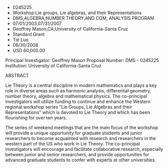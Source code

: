 
* 0245225
* Workshop:Lie groups, Lie algebras, and their Representations
* DMS,ALGEBRA,NUMBER THEORY,AND COM, ANALYSIS PROGRAM
* 07/01/2003,07/31/2007
* Geoffrey Mason,CA,University of California-Santa Cruz
* Standard Grant
* Tie Luo
* 06/30/2008
* USD 60,000.00

Principal Investigator: Geoffrey Mason Proposal Number: DMS - 0245225
Institution: University of California-Santa Cruz

ABSTRACT

Lie Theory is a central discipline in modern mathematics and plays a key role
in diverse areas such as harmonic analysis, differential geometry, number
theory, algebra and mathematical physics. The co-principal investigators will
utilize funding to continue and enhance the Western regional workshop series
"Lie Groups, Lie Algebras and their Representations" which is devoted to Lie
Theory and which has been flourishing for over ten years.

The series of weekend meetings that are the main focus of the workshop will
provide a unique opportunity for graduate students and junior researchers to
become acquainted with research and researchers in the western part of the US
who work in Lie Theory. The co-principal investigators will encourage and
facilitate collaborative research, especially between junior and senior
researchers, and provide opportunities for advanced graduate students to confer
with experts at other universities.
